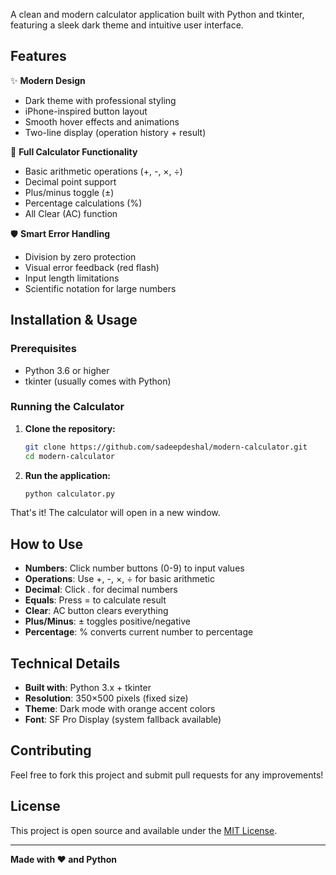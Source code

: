 A clean and modern calculator application built with Python and tkinter, featuring a sleek dark theme and intuitive user interface.

## Features

✨ **Modern Design**
- Dark theme with professional styling
- iPhone-inspired button layout
- Smooth hover effects and animations
- Two-line display (operation history + result)

🧮 **Full Calculator Functionality**
- Basic arithmetic operations (+, -, ×, ÷)
- Decimal point support
- Plus/minus toggle (±)
- Percentage calculations (%)
- All Clear (AC) function

🛡️ **Smart Error Handling**
- Division by zero protection
- Visual error feedback (red flash)
- Input length limitations
- Scientific notation for large numbers

## Installation & Usage

### Prerequisites
- Python 3.6 or higher
- tkinter (usually comes with Python)

### Running the Calculator

1. **Clone the repository:**
   ```bash
   git clone https://github.com/sadeepdeshal/modern-calculator.git
   cd modern-calculator
   ```

2. **Run the application:**
   ```bash
   python calculator.py
   ```

That's it! The calculator will open in a new window.

## How to Use

- **Numbers**: Click number buttons (0-9) to input values
- **Operations**: Use +, -, ×, ÷ for basic arithmetic
- **Decimal**: Click . for decimal numbers
- **Equals**: Press = to calculate result
- **Clear**: AC button clears everything
- **Plus/Minus**: ± toggles positive/negative
- **Percentage**: % converts current number to percentage

## Technical Details

- **Built with**: Python 3.x + tkinter
- **Resolution**: 350×500 pixels (fixed size)
- **Theme**: Dark mode with orange accent colors
- **Font**: SF Pro Display (system fallback available)

## Contributing

Feel free to fork this project and submit pull requests for any improvements!

## License

This project is open source and available under the [MIT License](LICENSE).

---

**Made with ❤️ and Python**
